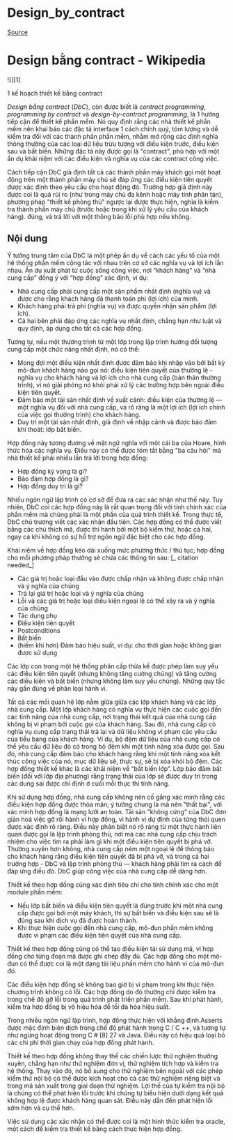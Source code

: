 # Design_by_contract

[Source](https://en.m.wikipedia.org/wiki/Design_by_contract "Permalink to Design by contract - Wikipedia")

# Design bằng contract - Wikipedia

![][1]

1 kế hoạch thiết kế bằng contract

*Design bằng contract* (*DbC*), còn được biết là *contract programming*, *programming by contract* và *design-by-contract programming*, là 1 hướng tiếp cận để thiết kế phần mềm. Nó quy định rằng các nhà thiết kế phần mềm nên khai báo các đặc tả interface 1 cách chính quý, tóm lượng và dễ kiểm tra đối với các thành phần phần mềm, nhằm mở rộng các định nghĩa thông thường của các loại dữ liệu trừu tượng  với điều kiện  trước, điều kiện sau và bất biến. Những đặc tả này được gọi là "contract", phù hợp với một ẩn dụ khái niệm với các điều kiện và nghĩa vụ của  các contract công việc.

Cách tiếp cận DbC giả định tất cả các thành phần máy khách gọi một hoạt động trên một thành phần máy chủ sẽ đáp ứng các điều kiện tiên quyết được xác định theo yêu cầu cho hoạt động đó. Trường hợp giả định này được coi là quá rủi ro (như trong máy chủ đa kênh hoặc máy tính phân tán), phương pháp "thiết kế phòng thủ" ngược lại được thực hiện, nghĩa là kiểm tra thành phần máy chủ (trước hoặc trong khi xử lý yêu cầu của khách hàng). đúng, và trả lời với một thông báo lỗi phù hợp nếu không.

## Nội dung

Ý tưởng trung tâm của DbC là một phép ẩn dụ về cách các yếu tố của một hệ thống phần mềm cộng tác với nhau trên cơ sở các nghĩa vụ và lợi ích lẫn nhau. Ẩn dụ xuất phát từ cuộc sống công việc, nơi “khách hàng” và “nhà cung cấp” đồng ý với “hợp đồng” xác định, ví dụ:
* Nhà cung cấp phải cung cấp một sản phẩm nhất định (nghĩa vụ) và được cho rằng khách hàng đã thanh toán phí (lợi ích) của mình.
* Khách hàng phải trả phí (nghĩa vụ) và được quyền nhận sản phẩm (lợi ích).
* Cả hai bên phải đáp ứng các nghĩa vụ nhất định, chẳng hạn như luật và quy định, áp dụng cho tất cả các hợp đồng.


Tương tự, nếu một thường trình từ một lớp trong lập trình hướng đối tượng cung cấp một chức năng nhất định, nó có thể:

* Mong đợi một điều kiện nhất định được đảm bảo khi nhập vào bởi bất kỳ mô-đun khách hàng nào gọi nó: điều kiện tiên quyết của thường lệ - nghĩa vụ cho khách hàng và lợi ích cho nhà cung cấp (bản thân thường trình), vì nó giải phóng nó khỏi phải xử lý các trường hợp bên ngoài điều kiện tiên quyết.
* Đảm bảo một tài sản nhất định về xuất cảnh: điều kiện của thường lệ — một nghĩa vụ đối với nhà cung cấp, và rõ ràng là một lợi ích (lợi ích chính của việc gọi thường trình) cho khách hàng.
* Duy trì một tài sản nhất định, giả định về nhập cảnh và được bảo đảm khi thoát: lớp bất biến.

Hợp đồng này tương đương về mặt ngữ nghĩa với một cái ba của Hoare, hình thức hóa các nghĩa vụ. Điều này có thể được tóm tắt bằng "ba câu hỏi" mà nhà thiết kế phải nhiều lần trả lời trong hợp đồng:

* Hợp đồng kỳ vọng là gì?
* Bảo đảm hợp đồng là gì?
* Hợp đồng duy trì là gì?

Nhiều ngôn ngữ lập trình có cơ sở để đưa ra các xác nhận như thế này. Tuy nhiên, DbC coi các hợp đồng này là rất quan trọng đối với tính chính xác của phần mềm mà chúng phải là một phần của quá trình thiết kế. Trong thực tế, DbC chủ trương viết các xác nhận đầu tiên. Các hợp đồng có thể được viết bằng các chú thích mã, được thi hành bởi một bộ kiểm thử, hoặc cả hai, ngay cả khi không có sự hỗ trợ ngôn ngữ đặc biệt cho các hợp đồng.

Khái niệm về hợp đồng kéo dài xuống mức phương thức / thủ tục; hợp đồng cho mỗi phương pháp thường sẽ chứa các thông tin sau: [_ citation needed_]

* Các giá trị hoặc loại đầu vào được chấp nhận và không được chấp nhận và ý nghĩa của chúng
* Trả lại giá trị hoặc loại và ý nghĩa của chúng
* Lỗi và các giá trị hoặc loại điều kiện ngoại lệ có thể xảy ra và ý nghĩa của chúng
* Tác dụng phụ
* Điều kiện tiên quyết
* Postconditions
* Bất biến
* (hiếm khi hơn) Đảm bảo hiệu suất, ví dụ: cho thời gian hoặc không gian được sử dụng

Các lớp con trong một hệ thống phân cấp thừa kế được phép làm suy yếu các điều kiện tiên quyết (nhưng không tăng cường chúng) và tăng cường các điều kiện và bất biến (nhưng không làm suy yếu chúng). Những quy tắc này gần đúng về phân loại hành vi.

Tất cả các mối quan hệ lớp nằm giữa giữa các lớp khách hàng và các lớp nhà cung cấp. Một lớp khách hàng có nghĩa vụ thực hiện các cuộc gọi đến các tính năng của nhà cung cấp, nơi trạng thái kết quả của nhà cung cấp không bị vi phạm bởi cuộc gọi của khách hàng. Sau đó, nhà cung cấp có nghĩa vụ cung cấp trạng thái trả lại và dữ liệu không vi phạm các yêu cầu của tiểu bang của khách hàng. Ví dụ, bộ đệm dữ liệu của nhà cung cấp có thể yêu cầu dữ liệu đó có trong bộ đệm khi một tính năng xóa được gọi. Sau đó, nhà cung cấp đảm bảo cho khách hàng rằng khi một tính năng xóa kết thúc công việc của nó, mục dữ liệu sẽ, thực sự, sẽ bị xóa khỏi bộ đệm. Các hợp đồng thiết kế khác là các khái niệm về “bất biến lớp”. Lớp bảo đảm bất biến (đối với lớp địa phương) rằng trạng thái của lớp sẽ được duy trì trong các dung sai được chỉ định ở cuối mỗi thực thi tính năng.

Khi sử dụng hợp đồng, nhà cung cấp không nên cố gắng xác minh rằng các điều kiện hợp đồng được thỏa mãn; ý tưởng chung là mã nên "thất bại", với xác minh hợp đồng là mạng lưới an toàn. Tài sản "không cứng" của DbC đơn giản hoá việc gỡ rối hành vi hợp đồng, vì hành vi dự định của từng thói quen được xác định rõ ràng. Điều này phân biệt nó rõ ràng từ một thực hành liên quan được gọi là lập trình phòng thủ, nơi mà các nhà cung cấp chịu trách nhiệm cho việc tìm ra phải làm gì khi một điều kiện tiên quyết bị phá vỡ. Thường xuyên hơn không, nhà cung cấp ném một ngoại lệ để thông báo cho khách hàng rằng điều kiện tiên quyết đã bị phá vỡ, và trong cả hai trường hợp - DbC và lập trình phòng thủ — khách hàng phải tìm ra cách để đáp ứng điều đó. DbC giúp công việc của nhà cung cấp dễ dàng hơn.

Thiết kế theo hợp đồng cũng xác định tiêu chí cho tính chính xác cho một module phần mềm:

* Nếu lớp bất biến và điều kiện tiên quyết là đúng trước khi một nhà cung cấp được gọi bởi một máy khách, thì sự bất biến và điều kiện sau sẽ là đúng sau khi dịch vụ đã được hoàn thành.
* Khi thực hiện cuộc gọi đến nhà cung cấp, mô-đun phần mềm không được vi phạm các điều kiện tiên quyết của nhà cung cấp.

Thiết kế theo hợp đồng cũng có thể tạo điều kiện tái sử dụng mã, vì hợp đồng cho từng đoạn mã được ghi chép đầy đủ. Các hợp đồng cho một mô-đun có thể được coi là một dạng tài liệu phần mềm cho hành vi của mô-đun đó.

Các điều kiện hợp đồng sẽ không bao giờ bị vi phạm trong khi thực hiện chương trình không có lỗi. Các hợp đồng do đó thường chỉ được kiểm tra trong chế độ gỡ lỗi trong quá trình phát triển phần mềm. Sau khi phát hành, kiểm tra hợp đồng bị vô hiệu hóa để tối đa hóa hiệu suất.

Trong nhiều ngôn ngữ lập trình, hợp đồng thực  hiện với khẳng định.Asserts được mặc định biên dịch trong chế độ phát hành trong C / C ++, và tương tự như ngừng hoạt động trong C # [8] 27 và Java. Điều này có hiệu quả loại bỏ các chi phí thời gian chạy của hợp đồng phát hành.

Thiết kế theo hợp đồng không thay thế các chiến lược thử nghiệm thường xuyên, chẳng hạn như thử nghiệm đơn vị, thử nghiệm tích hợp và kiểm tra hệ thống. Thay vào đó, nó bổ sung cho thử nghiệm bên ngoài với các phép kiểm thử nội bộ có thể được kích hoạt cho cả các thử nghiệm riêng biệt và trong mã sản xuất trong giai đoạn thử nghiệm. Lợi thế của tự kiểm tra nội bộ là chúng có thể phát hiện lỗi trước khi chúng tự biểu hiện dưới dạng kết quả không hợp lệ được khách hàng quan sát. Điều này dẫn đến phát hiện lỗi sớm hơn và cụ thể hơn. 

Việc sử dụng các xác nhận có thể được coi là một hình thức kiểm tra oracle, một cách để kiểm tra thiết kế bằng cách thực hiện hợp đồng.

 
